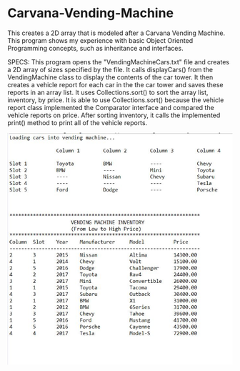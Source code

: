 # Carvana-Vending-Machine
This creates a 2D array that is modeled after a Carvana Vending Machine. This program shows my experience
with basic Object Oriented Programming concepts, such as inheritance and interfaces.

SPECS:
 This program opens the "VendingMachineCars.txt"
 file and creates a 2D array of sizes specified
 by the file. It calls displayCars() from the 
 VendingMachine class to display the contents
 of the car tower. It then creates a vehicle
 report for each car in the the car tower and 
 saves these reports in an array list. It uses
 Collections.sort() to sort the array list,
 inventory, by price. It is able to use 
 Collections.sort() because the vehicle report 
 class implemented the Comparator interface and 
 compared the vehicle reports on price. After
 sorting inventory, it calls the implemented 
 print() method to print all of the vehicle
 reports.

![screenshot](https://github.com/bridgidrankin/Carvana-Vending-Machine/blob/master/carvana_screenshot.JPG)
